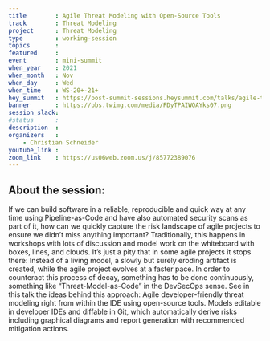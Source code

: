```yaml
---
title        : Agile Threat Modeling with Open-Source Tools
track        : Threat Modeling
project      : Threat Modeling
type         : working-session
topics       :
featured     :
event        : mini-summit
when_year    : 2021
when_month   : Nov
when_day     : Wed
when_time    : WS-20+-21+
hey_summit   : https://post-summit-sessions.heysummit.com/talks/agile-threat-modeling-with-open-source-tools-1
banner       : https://pbs.twimg.com/media/FDyTPAIWQAYks07.png
session_slack:
#status      : 
description  :
organizers   :
    - Christian Schneider   
youtube_link : 
zoom_link    : https://us06web.zoom.us/j/85772389076
---
```


## About the session:

If we can build software in a reliable, reproducible and quick way at any time using Pipeline-as-Code and have also automated security scans as part of it, how can we quickly capture the risk landscape of agile projects to ensure we didn’t miss anything important? Traditionally, this happens in workshops with lots of discussion and model work on the whiteboard with boxes, lines, and clouds. It’s just a pity that in some agile projects it stops there: Instead of a living model, a slowly but surely eroding artifact is created, while the agile project evolves at a faster pace. In order to counteract this process of decay, something has to be done continuously, something like “Threat-Model-as-Code” in the DevSecOps sense. See in this talk the ideas behind this approach: Agile developer-friendly threat modeling right from within the IDE using open-source tools. Models editable in developer IDEs and diffable in Git, which automatically derive risks including graphical diagrams and report generation with recommended mitigation actions.
